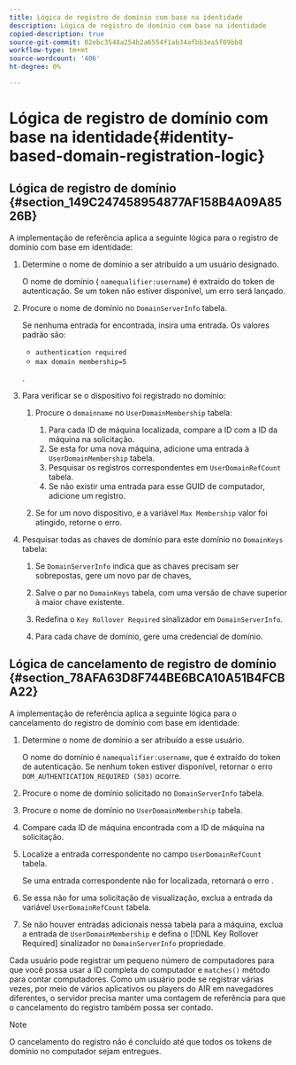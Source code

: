 ```yaml
---
title: Lógica de registro de domínio com base na identidade
description: Lógica de registro de domínio com base na identidade
copied-description: true
source-git-commit: 02ebc3548a254b2a6554f1ab34afbb3ea5f09bb8
workflow-type: tm+mt
source-wordcount: '406'
ht-degree: 0%

---
```


# Lógica de registro de domínio com base na identidade{#identity-based-domain-registration-logic}

## Lógica de registro de domínio {#section_149C247458954877AF158B4A09A8526B}

A implementação de referência aplica a seguinte lógica para o registro de domínio com base em identidade:

1. Determine o nome de domínio a ser atribuído a um usuário designado.

   O nome de domínio ( `namequalifier:username`) é extraído do token de autenticação. Se um token não estiver disponível, um erro será lançado.
1. Procure o nome de domínio no `DomainServerInfo` tabela.

   Se nenhuma entrada for encontrada, insira uma entrada. Os valores padrão são:

   * `authentication required`
   * `max domain membership=5`

   .

1. Para verificar se o dispositivo foi registrado no domínio:

   1. Procure o `domainname` no `UserDomainMembership` tabela:

      1. Para cada ID de máquina localizada, compare a ID com a ID da máquina na solicitação.
      1. Se esta for uma nova máquina, adicione uma entrada à `UserDomainMembership` tabela.
      1. Pesquisar os registros correspondentes em `UserDomainRefCount` tabela.
      1. Se não existir uma entrada para esse GUID de computador, adicione um registro.

   1. Se for um novo dispositivo, e a variável `Max Membership` valor foi atingido, retorne o erro.

1. Pesquisar todas as chaves de domínio para este domínio no `DomainKeys` tabela:

   1. Se `DomainServerInfo` indica que as chaves precisam ser sobrepostas, gere um novo par de chaves,
   1. Salve o par no `DomainKeys` tabela, com uma versão de chave superior à maior chave existente.
   1. Redefina o `Key Rollover Required` sinalizador em `DomainServerInfo`.

   1. Para cada chave de domínio, gere uma credencial de domínio.

## Lógica de cancelamento de registro de domínio {#section_78AFA63D8F744BE6BCA10A51B4FCBA22}

A implementação de referência aplica a seguinte lógica para o cancelamento do registro de domínio com base em identidade:

1. Determine o nome de domínio a ser atribuído a esse usuário.

   O nome do domínio é `namequalifier:username`, que é extraído do token de autenticação. Se nenhum token estiver disponível, retornar o erro `DOM_AUTHENTICATION_REQUIRED (503)` ocorre.
1. Procure o nome de domínio solicitado no `DomainServerInfo` tabela.
1. Procure o nome de domínio no `UserDomainMembership` tabela.
1. Compare cada ID de máquina encontrada com a ID de máquina na solicitação.
1. Localize a entrada correspondente no campo `UserDomainRefCount` tabela.

   Se uma entrada correspondente não for localizada, retornará o erro .

1. Se essa não for uma solicitação de visualização, exclua a entrada da variável `UserDomainRefCount` tabela.
1. Se não houver entradas adicionais nessa tabela para a máquina, exclua a entrada de `UserDomainMembership` e defina o [!DNL Key Rollover Required] sinalizador no `DomainServerInfo` propriedade.

Cada usuário pode registrar um pequeno número de computadores para que você possa usar a ID completa do computador e `matches()` método para contar computadores. Como um usuário pode se registrar várias vezes, por meio de vários aplicativos ou players do AIR em navegadores diferentes, o servidor precisa manter uma contagem de referência para que o cancelamento do registro também possa ser contado.

>[!NOTE]
>
>O cancelamento do registro não é concluído até que todos os tokens de domínio no computador sejam entregues.
